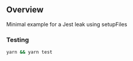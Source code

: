 ## Overview

Minimal example for a Jest leak using setupFiles

### Testing

```bash
yarn && yarn test
```
